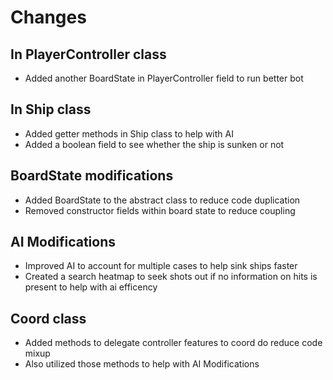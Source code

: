 # Changes

## In PlayerController class
- Added another BoardState in PlayerController field to run better bot

## In Ship class
- Added getter methods in Ship class to help with AI
- Added a boolean field to see whether the ship is sunken or not

## BoardState modifications
- Added BoardState to the abstract class to reduce code duplication
- Removed constructor fields within board state to reduce coupling

## AI Modifications
- Improved AI to account for multiple cases to help sink ships faster
- Created a search heatmap to seek shots out if no information on hits is present
  to help with ai efficency

## Coord class
- Added methods to delegate controller features to coord do reduce code mixup
- Also utilized those methods to help with AI Modifications


